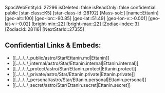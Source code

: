 ﻿---
location: [51.49,90.85,100]
type: Star
tags:
- astro/Star

---
SpocWebEntityId: 27296
isDeleted: false
isReadOnly: false
confidential: public
[star-class::K5]
[star-class-id::28192]
[Mass-sol::]
[name::Ettanin]
[geo-alt::100]
[geo-lon::-90.85]
[geo-lat::51.49]
[geo-lon-v::-0.001]
[geo-lat-v::-0.02]
[bright-min::22]
[bright-max::22]
[Zodiac-index::3]
[ZodiacId::28116]
[NextStarId::27355]



## Confidential Links & Embeds: 
- [[../../../_public/astro/Star/Ettanin.md|Ettanin]] 
- [[../../../_internal/astro/Star/Ettanin.internal|Ettanin.internal]] 
- [[../../../_protect/astro/Star/Ettanin.protect|Ettanin.protect]] 
- [[../../../_private/astro/Star/Ettanin.private|Ettanin.private]] 
- [[../../../_personal/astro/Star/Ettanin.personal|Ettanin.personal]] 
- [[../../../_secret/astro/Star/Ettanin.secret|Ettanin.secret]]

